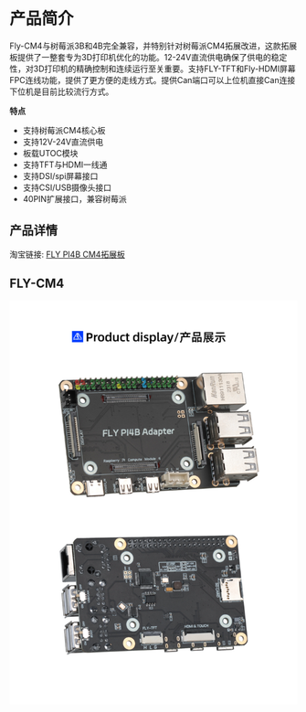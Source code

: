 # 产品简介

Fly-CM4与树莓派3B和4B完全兼容，并特别针对树莓派CM4拓展改进，这款拓展板提供了一整套专为3D打印机优化的功能。12-24V直流供电确保了供电的稳定性，对3D打印机的精确控制和连续运行至关重要。支持FLY-TFT和Fly-HDMI屏幕FPC连线功能，提供了更方便的走线方式。提供Can端口可以上位机直接Can连接下位机是目前比较流行方式。

**特点**

* 支持树莓派CM4核心板
* 支持12V-24V直流供电
* 板载UTOC模块
* 支持TFT与HDMI一线通
* 支持DSI/spi屏幕接口
* 支持CSI/USB摄像头接口
* 40PIN扩展接口，兼容树莓派

## 产品详情

淘宝链接: [FLY PI4B CM4拓展板](https://item.taobao.com/item.htm?spm=a1z10.3-c-s.w4002-23066022670.11.474e4dc3lfVaeO&id=734844931293)

## FLY-CM4

![cm4](../../images/boards/fly_cm4/cm4.jpg)
